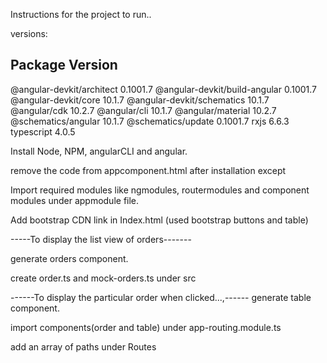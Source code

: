 
Instructions for the project to run..

versions:

Package                         Version
---------------------------------------------------------
@angular-devkit/architect       0.1001.7
@angular-devkit/build-angular   0.1001.7
@angular-devkit/core            10.1.7
@angular-devkit/schematics      10.1.7
@angular/cdk                    10.2.7
@angular/cli                    10.1.7
@angular/material               10.2.7
@schematics/angular             10.1.7
@schematics/update              0.1001.7
rxjs                            6.6.3
typescript                      4.0.5


Install Node, NPM, angularCLI and angular. 

remove the code from appcomponent.html after installation except <router-outlet></router-outlet>

Import required modules like ngmodules, routermodules and component modules under appmodule file.

Add bootstrap CDN link in Index.html (used bootstrap buttons and table)

-----To display the list view of orders-------

generate orders component.

create order.ts and mock-orders.ts under src 

------To display the particular order when clicked...,------
generate table component.

import components(order and table) under app-routing.module.ts

add an array of paths under Routes






